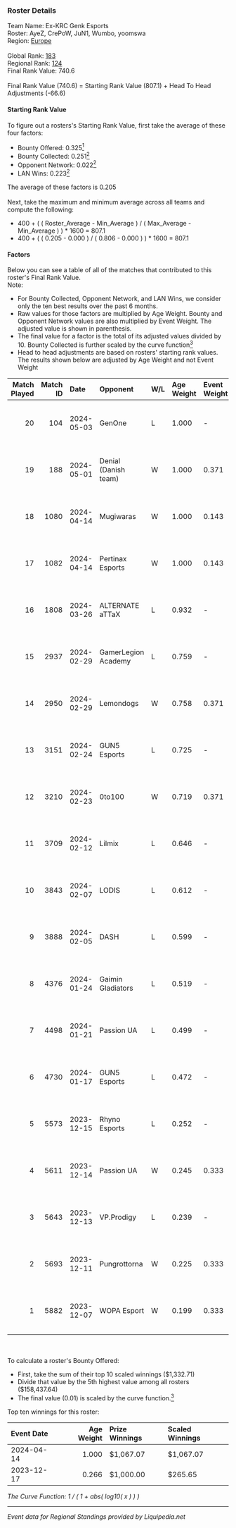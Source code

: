 ### Roster Details<br />
Team Name: Ex-KRC Genk Esports<br />
Roster: AyeZ, CrePoW, JuN1, Wumbo, yoomswa<br />
Region: [Europe]( ../standings_europe.md)<br />
<br />
Global Rank: [183](../standings_global.md)<br />
Regional Rank: [124]( ../standings_europe.md)<br />
Final Rank Value:  740.6<br />
<br />
Final Rank Value (740.6) = Starting Rank Value (807.1) + Head To Head Adjustments (-66.6)<br />

#### Starting Rank Value<br />
To figure out a rosters's Starting Rank Value, first take the average of these four factors:<br />
- Bounty Offered: 0.325[<sup>1</sup>](#table2)
- Bounty Collected: 0.251[<sup>2</sup>](#table1)
- Opponent Network: 0.022[<sup>2</sup>](#table1)
- LAN Wins: 0.223[<sup>2</sup>](#table1)

The average of these factors is 0.205<br />
<br />
Next, take the maximum and minimum average across all teams and compute the following:<br />
- 400 + ( ( Roster_Average - Min_Average ) / ( Max_Average - Min_Average ) ) * 1600 = 807.1
- 400 + ( ( 0.205 - 0.000 ) / ( 0.806 - 0.000 ) ) * 1600 = 807.1


#### Factors<br />
Below you can see a table of all of the matches that contributed to this roster's Final Rank Value.<br />
Note:<br />

- For Bounty Collected, Opponent Network, and LAN Wins, we consider only the ten best results over the past 6 months.
- Raw values for those factors are multiplied by Age Weight. Bounty and Opponent Network values are also multiplied by Event Weight. The adjusted value is shown in parenthesis.
- The final value for a factor is the total of its adjusted values divided by 10. Bounty Collected is further scaled by the curve function[<sup>3</sup>](#curveFunction)
- Head to head adjustments are based on rosters' starting rank values. The results shown below are adjusted by Age Weight and not Event Weight
<span id="table1"></span><br />


| Match Played | Match ID | Date       | Opponent             | W/L | Age Weight | Event Weight | Bounty Collected | Opponent Network | LAN Wins      | H2H Adj. | Roster                                       |
| -: | -: | :- | :- | :- | :- | :- | :- | :- | :- | -: | :- |
|           20 |      104 | 2024-05-03 | GenOne               | L   | 1.000      | -            | -                | -                | -             |   -19.98 | AyeZ, CrePoW, JuN1, Wumbo, yoomswa           |
|           19 |      188 | 2024-05-01 | Denial (Danish team) | W   | 1.000      | 0.371        | 0.000 (0.000)    | 0.070 (0.026)    | false (0.000) |     6.74 | AyeZ, CrePoW, JuN1, Wumbo, yoomswa           |
|           18 |     1080 | 2024-04-14 | Mugiwaras            | W   | 1.000      | 0.143        | 0.002 (0.000)    | 0.035 (0.005)    | true (1.000)  |    12.79 | AyeZ, CrePoW, dash, Swes, yOOm               |
|           17 |     1082 | 2024-04-14 | Pertinax Esports     | W   | 1.000      | 0.143        | 0.001 (0.000)    | 0.000 (0.000)    | true (1.000)  |     6.93 | AyeZ, CrePoW, dash, Swes, yOOm               |
|           16 |     1808 | 2024-03-26 | ALTERNATE aTTaX      | L   | 0.932      | -            | -                | -                | -             |    -7.30 | AyeZ, CrePoW, JuN1, Wumbo, yOOm              |
|           15 |     2937 | 2024-02-29 | GamerLegion Academy  | L   | 0.759      | -            | -                | -                | -             |    -9.89 | AyeZ, CrePoW, MAGILA, Wumbo, yOOm            |
|           14 |     2950 | 2024-02-29 | Lemondogs            | W   | 0.758      | 0.371        | 0.000 (0.000)    | 0.252 (0.071)    | false (0.000) |     6.61 | AyeZ, CrePoW, MAGILA, Wumbo, yOOm            |
|           13 |     3151 | 2024-02-24 | GUN5 Esports         | L   | 0.725      | -            | -                | -                | -             |   -15.37 | AyeZ, CrePoW, MAGILA, Wumbo, yOOm            |
|           12 |     3210 | 2024-02-23 | 0to100               | W   | 0.719      | 0.371        | 0.000 (0.000)    | 0.000 (0.000)    | false (0.000) |     2.67 | AyeZ, CrePoW, MAGILA, Wumbo, yOOm            |
|           11 |     3709 | 2024-02-12 | Lilmix               | L   | 0.646      | -            | -                | -                | -             |   -14.07 | AyeZ, CrePoW, MAGILA, Wumbo, yOOm            |
|           10 |     3843 | 2024-02-07 | LODIS                | L   | 0.612      | -            | -                | -                | -             |   -13.28 | asran, fugor, GruBy, Mride, pawkoem          |
|            9 |     3888 | 2024-02-05 | DASH                 | L   | 0.599      | -            | -                | -                | -             |   -10.83 | cairne, Dawy, Flierax, kRyTouS, Merl         |
|            8 |     4376 | 2024-01-24 | Gaimin Gladiators    | L   | 0.519      | -            | -                | -                | -             |    -0.55 | CrePoW, MAGILA, Philong, Wumbo, yOOm         |
|            7 |     4498 | 2024-01-21 | Passion UA           | L   | 0.499      | -            | -                | -                | -             |    -4.33 | jackasmo, jambo, marat2k, s-chilla, zeRRoFIX |
|            6 |     4730 | 2024-01-17 | GUN5 Esports         | L   | 0.472      | -            | -                | -                | -             |   -10.25 | FinigaN, lov1kus, supra, xiELO, znxxX        |
|            5 |     5573 | 2023-12-15 | Rhyno Esports        | L   | 0.252      | -            | -                | -                | -             |    -2.60 | DDias, Icarus, krazy, snapy, TMKj            |
|            4 |     5611 | 2023-12-14 | Passion UA           | W   | 0.245      | 0.333        | 0.114 (0.009)    | 0.980 (0.080)    | false (0.000) |     5.86 | jackasmo, jambo, marat2k, s-chilla, zeRRoFIX |
|            3 |     5643 | 2023-12-13 | VP.Prodigy           | L   | 0.239      | -            | -                | -                | -             |    -3.60 | CrePoW, Philong, ReFuZR, Wumbo, yOOm         |
|            2 |     5693 | 2023-12-11 | Pungrottorna         | W   | 0.225      | 0.333        | 0.000 (0.000)    | 0.013 (0.001)    | false (0.000) |     1.04 | CrePoW, Philong, ReFuZR, Wumbo, yOOm         |
|            1 |     5882 | 2023-12-07 | WOPA Esport          | W   | 0.199      | 0.333        | 0.009 (0.001)    | 0.485 (0.032)    | false (0.000) |     2.86 | brzer, buNNy, Gnøffe, Leakz, LUMSEN          |

<br />
<span id="table2"></span><br />
To calculate a roster's Bounty Offered:<br />

- First, take the sum of their top 10 scaled winnings ($1,332.71)
- Divide that value by the 5th highest value among all rosters ($158,437.64)
- The final value (0.01) is scaled by the curve function.[<sup>3</sup>](#curveFunction)

Top ten winnings for this roster:<br />

| Event Date | Age Weight | Prize Winnings | Scaled Winnings |
| :- | -: | :- | :- |
| 2024-04-14 |      1.000 | $1,067.07      | $1,067.07       |
| 2023-12-17 |      0.266 | $1,000.00      | $265.65         |


<span id="curveFunction"></span>_The Curve Function: 1 / ( 1 + abs( log10( x ) ) )_<br />

---
_Event data for Regional Standings provided by Liquipedia.net_<br />
